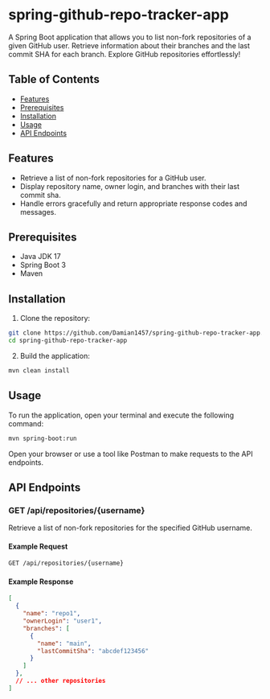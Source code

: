 # spring-github-repo-tracker-app
 A Spring Boot application that allows you to list non-fork repositories of a given GitHub user. Retrieve information about their branches and the last commit SHA for each branch. Explore GitHub repositories effortlessly!
## Table of Contents

- [Features](#features)
- [Prerequisites](#prerequisites)
- [Installation](#installation)
- [Usage](#usage)
- [API Endpoints](#api-endpoints)

## Features

- Retrieve a list of non-fork repositories for a GitHub user.
- Display repository name, owner login, and branches with their last commit sha.
- Handle errors gracefully and return appropriate response codes and messages.

## Prerequisites

- Java JDK 17
- Spring Boot 3
- Maven

## Installation

1. Clone the repository:

```bash
git clone https://github.com/Damian1457/spring-github-repo-tracker-app.git
cd spring-github-repo-tracker-app
```

2. Build the application:

```bash
mvn clean install
```

## Usage
To run the application, open your terminal and execute the following command:

```bash
mvn spring-boot:run
```
Open your browser or use a tool like Postman to make requests to the API endpoints.

## API Endpoints

### GET /api/repositories/{username}

Retrieve a list of non-fork repositories for the specified GitHub username.

#### Example Request

```bash
GET /api/repositories/{username}
```

#### Example Response

```json
[
  {
    "name": "repo1",
    "ownerLogin": "user1",
    "branches": [
      {
        "name": "main",
        "lastCommitSha": "abcdef123456"
      }
    ]
  },
  // ... other repositories
]